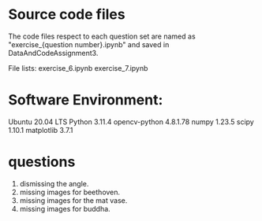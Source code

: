 # Source code files
The code files respect to each question set are named as "exercise_{question number}.ipynb" and saved in DataAndCodeAssignment3.

File lists:
exercise_6.ipynb
exercise_7.ipynb


# Software Environment:
Ubuntu 20.04 LTS
Python 3.11.4
opencv-python 4.8.1.78
numpy 1.23.5
scipy 1.10.1
matplotlib 3.7.1


# questions
1. dismissing the angle.
2. missing images for beethoven.
3. missing images for the mat vase.
4. missing images for buddha.



